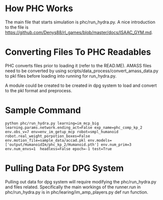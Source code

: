 # How PHC Works

The main file that starts simulation is phc/run_hydra.py. A nice introduction to the file is https://github.com/Denys88/rl_games/blob/master/docs/ISAAC_GYM.md.

# Converting Files To PHC Readables

PHC converts files prior to loading it (refer to the READ.ME). AMASS files need to be converted by using scripts/data_process/convert_amass_data.py to pkl files before loading into running for run_hydra.py.

A module could be created to be created in dpg system to load and convert to the pkl format and preprocess.


# Sample Command

```
python phc/run_hydra.py learning=im_mcp_big learning.params.network.ending_act=False exp_name=phc_comp_kp_2 env.obs_v=7 env=env_im_getup_mcp robot=smpl_humanoid robot.real_weight_porpotion_boxes=False env.motion_file=sample_data/accad.pkl env.models=['output/HumanoidIm/phc_kp_2/Humanoid.pth'] env.num_prim=3 env.num_envs=1  headless=False epoch=-1 test=True
```

# Pulling Data For DPG System
Pulling out data for dpg system will require modifying the phc/run_hydra.py and files related. Specifically the main workings of the runner.run in phc/run_hydra.py is in phc/learing/im_amp_players.py def run function.